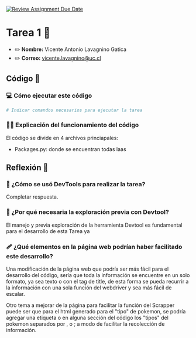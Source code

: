 [![Review Assignment Due Date](https://classroom.github.com/assets/deadline-readme-button-24ddc0f5d75046c5622901739e7c5dd533143b0c8e959d652212380cedb1ea36.svg)](https://classroom.github.com/a/UFP5mCQD)
# Tarea 1 :construction:

* :pencil2: **Nombre:** Vicente Antonio Lavagnino Gatica
* :pencil2: **Correo:** vicente.lavagnino@uc.cl

## Código :symbols:

### :computer: Cómo ejecutar este código

```bash
# Indicar comandos necesarios para ejecutar la tarea
```

### :teacher: Explicación del funcionamiento del código 

El código se divide en 4 archivos princiapales:
- Packages.py: donde se encuentran todas laas

## Reflexión :thought_balloon:

### :scroll: ¿Cómo se usó DevTools para realizar la tarea?

Completar respuesta.

### :thinking: ¿Por qué necesaria la exploración previa con Devtool?

El manejo y previa exploración de la herramienta Devtool es fundamental para el desarrollo de esta Tarea ya 

### :adhesive_bandage: ¿Qué elementos en la página web podrían haber facilitado este desarrollo?

Una modificación de la página web que podría ser más fácil para el desarrollo del código, sería que toda la información se encuentre en un solo formato, ya sea texto o con el tag de title, de esta forma se pueda recurrir a la información con una sola función del webdriver y sea más fácil de escalar.

Otro tema a mejorar de la página para facilitar la función del Scrapper puede ser que para el html generado para el "tipo" de pokemon, se podría agregar una etiqueta o en alguna sección del código los "tipos" del pokemon separados por , o ; a modo de facilitar la recolección de información.